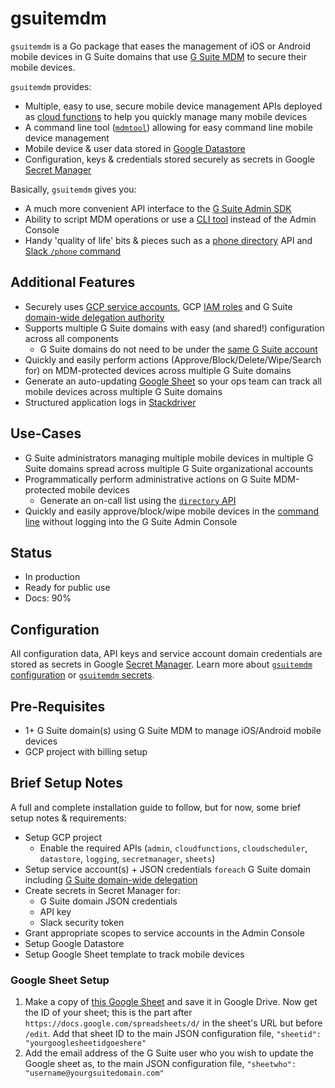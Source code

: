 # gsuitemdm
`gsuitemdm` is a Go package that eases the management of iOS or Android mobile devices in G Suite domains that use [G Suite MDM](https://support.google.com/a/answer/1734200?hl=en) to secure their mobile devices.

`gsuitemdm` provides:
* Multiple, easy to use, secure mobile device management APIs deployed as [cloud functions](https://github.com/rickt/gsuitemdm/tree/master/cloudfunctions/) to help you quickly manage many mobile devices 
* A command line tool ([`mdmtool`](https://github.com/rickt/gsuitemdm/tree/master/mdmtool)) allowing for easy command line mobile device management
* Mobile device & user data stored in [Google Datastore](https://cloud.google.com/datastore/docs/)
* Configuration, keys & credentials stored securely as secrets in Google [Secret Manager](https://cloud.google.com/secret-manager/docs/)

Basically, `gsuitemdm` gives you:
* A much more convenient API interface to the [G Suite Admin SDK](https://developers.google.com/admin-sdk)
* Ability to script MDM operations or use a [CLI tool](https://github.com/rickt/gsuitemdm/tree/master/mdmtool) instead of the Admin Console
* Handy 'quality of life' bits & pieces such as a [phone directory](https://github.com/rickt/gsuitemdm/tree/master/cloudfunctions/directory) API and [Slack `/phone` command](https://github.com/rickt/gsuitemdm/tree/master/cloudfunctions/directory)

## Additional Features ##
* Securely uses [GCP service accounts](https://developers.google.com/identity/protocols/OAuth2ServiceAccount), GCP [IAM roles](https://cloud.google.com/iam/docs/overview) and G Suite [domain-wide delegation authority](https://gsuite-developers.googleblog.com/2012/11/domain-wide-delegation-of-authority-and.html)
* Supports multiple G Suite domains with easy (and shared!) configuration across all components
  * G Suite domains do not need to be under the [same G Suite account](https://support.google.com/a/answer/182081?hl=en)
* Quickly and easily perform actions (Approve/Block/Delete/Wipe/Search for) on MDM-protected devices across multiple G Suite domains
* Generate an auto-updating [Google Sheet](https://github.com/rickt/gsuitemdm/tree/master/cloudfunctions/updatesheet) so your ops team can track all mobile devices across multiple G Suite domains
* Structured application logs in [Stackdriver](https://cloud.google.com/logging/)

## Use-Cases ##
* G Suite administrators managing multiple mobile devices in multiple G Suite domains spread across multiple G Suite organizational accounts
* Programmatically perform administrative actions on G Suite MDM-protected mobile devices 
  * Generate an on-call list using the [`directory` API](https://github.com/rickt/gsuitemdm/tree/master/cloudfunctions/directory)
* Quickly and easily approve/block/wipe mobile devices in the [command line](https://github.com/rickt/gsuitemdm/tree/master/mdmtool) without logging into the G Suite Admin Console

## Status
* In production
* Ready for public use
* Docs: 90%

## Configuration ##
All configuration data, API keys and service account domain credentials are stored as secrets in Google [Secret Manager](https://cloud.google.com/secret-manager/docs/). Learn more about [`gsuitemdm` configuration](https://github.com/rickt/gsuitemdm/tree/master/cloudfunctions#configuration) or [`gsuitemdm` secrets](https://github.com/rickt/gsuitemdm/tree/master/cloudfunctions#configuration-secrets).

## Pre-Requisites ##
* 1+ G Suite domain(s) using G Suite MDM to manage iOS/Android mobile devices
* GCP project with billing setup

## Brief Setup Notes
A full and complete installation guide to follow, but for now, some brief setup notes & requirements: 

* Setup GCP project 
  * Enable the required APIs (`admin`, `cloudfunctions`, `cloudscheduler`, `datastore`, `logging`, `secretmanager`, `sheets`)
* Setup service account(s) + JSON credentials `foreach` G Suite domain including [G Suite domain-wide delegation](https://developers.google.com/admin-sdk/directory/v1/guides/delegation)
* Create secrets in Secret Manager for: 
  * G Suite domain JSON credentials
  * API key
  * Slack security token
* Grant appropriate scopes to service accounts in the Admin Console
* Setup Google Datastore
* Setup Google Sheet template to track mobile devices

### Google Sheet Setup
1. Make a copy of [this Google Sheet](https://update.url) and save it in Google Drive. Now get the ID of your sheet; this is the part after `https://docs.google.com/spreadsheets/d/` in the sheet's URL but before `/edit`. Add that sheet ID to the main JSON configuration file, `"sheetid": "yourgooglesheetidgoeshere"`
2. Add the email address of the G Suite user who you wish to update the Google sheet as, to the main JSON configuration file, `"sheetwho": "username@yourgsuitedomain.com"`

